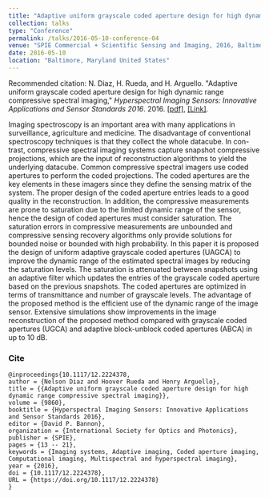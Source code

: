 ```yaml
---
title: "Adaptive uniform grayscale coded aperture design for high dynamic range compressive spectral imaging"
collection: talks
type: "Conference"
permalink: /talks/2016-05-10-conference-04
venue: "SPIE Commercial + Scientific Sensing and Imaging, 2016, Baltimore Convention Center"
date: 2016-05-10
location: "Baltimore, Maryland United States"
---
```


Recommended citation: N. Diaz, H. Rueda, and H. Arguello. "Adaptive uniform grayscale coded aperture design for high dynamic range compressive spectral imaging," <i>Hyperspectral Imaging Sensors: Innovative Applications and Sensor Standards 2016</i>. 2016. [[pdf]](https://nelson10.github.io/files/Conference04.pdf), [[Link]](https://www.spiedigitallibrary.org/conference-proceedings-of-spie/9860/98600A/Adaptive-uniform-grayscale-coded-aperture-design-for-high-dynamic-range/10.1117/12.2224378.short?SSO=1&tab=ArticleLinkCited).

Imaging spectroscopy is an important area with many applications in surveillance, agriculture and medicine. The disadvantage of conventional spectroscopy techniques is that they collect the whole datacube. In con- trast, compressive spectral imaging systems capture snapshot compressive projections, which are the input of reconstruction algorithms to yield the underlying datacube. Common compressive spectral imagers use coded apertures to perform the coded projections. The coded apertures are the key elements in these imagers since they define the sensing matrix of the system. The proper design of the coded aperture entries leads to a good quality in the reconstruction. In addition, the compressive measurements are prone to saturation due to the limited dynamic range of the sensor, hence the design of coded apertures must consider saturation. The saturation errors in compressive measurements are unbounded and compressive sensing recovery algorithms only provide solutions for bounded noise or bounded with high probability. In this paper it is proposed the design of uniform adaptive grayscale coded apertures (UAGCA) to improve the dynamic range of the estimated spectral images by reducing the saturation levels. The saturation is attenuated between snapshots using an adaptive filter which updates the entries of the grayscale coded aperture based on the previous snapshots. The coded apertures are optimized in terms of transmittance and number of grayscale levels. The advantage of the proposed method is the efficient use of the dynamic range of the image sensor. Extensive simulations show improvements in the image reconstruction of the proposed method compared with grayscale coded apertures (UGCA) and adaptive block-unblock coded apertures (ABCA) in up to 10 dB.


### Cite
```
@inproceedings{10.1117/12.2224378,
author = {Nelson Diaz and Hoover Rueda and Henry Arguello},
title = {{Adaptive uniform grayscale coded aperture design for high dynamic range compressive spectral imaging}},
volume = {9860},
booktitle = {Hyperspectral Imaging Sensors: Innovative Applications and Sensor Standards 2016},
editor = {David P. Bannon},
organization = {International Society for Optics and Photonics},
publisher = {SPIE},
pages = {13 -- 21},
keywords = {Imaging systems, Adaptive imaging, Coded aperture imaging, Computational imaging, Multispectral and hyperspectral imaging},
year = {2016},
doi = {10.1117/12.2224378},
URL = {https://doi.org/10.1117/12.2224378}
}
```
